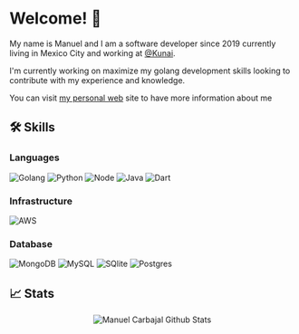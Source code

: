# Welcome! 👋

My name is Manuel and I am a software developer since 2019 currently living in Mexico City and working at [@Kunai](https://kunaico.com/).

I'm currently working on maximize my golang development skills looking to contribute with my experience and knowledge.

You can visit [my personal web](https://manicar2093.github.io/manicar_resume/) site to have more information about me

## 🛠️ Skills

### Languages

![Golang](https://img.shields.io/badge/Golang-29BEB0?style=for-the-badge&logo=go&logoColor=white)
![Python](https://img.shields.io/badge/Python-092E20?style=for-the-badge&logo=python&logoColor=white)
![Node](https://img.shields.io/badge/Node.js-339933?style=for-the-badge&logo=nodedotjs&logoColor=white)
![Java](https://img.shields.io/badge/Java-007396?style=for-the-badge&logo=openjdk&logoColor=white)
![Dart](https://img.shields.io/badge/Dart-4285F4?style=for-the-badge&logo=dart&logoColor=white)

### Infrastructure

![AWS](https://img.shields.io/badge/AWS-FF9900?style=for-the-badge&logo=amazonaws&logoColor=000000)

### Database

![MongoDB](https://img.shields.io/badge/MongoDB-47A248?style=for-the-badge&logo=mongodb&logoColor=white)
![MySQL](https://img.shields.io/badge/MySQL-00758f?style=for-the-badge&logo=mysql&logoColor=white)
![SQlite](https://img.shields.io/badge/SQLite-07405E?style=for-the-badge&logo=sqlite&logoColor=white)
![Postgres](https://img.shields.io/badge/POSTGRESQL-666666?style=for-the-badge&logo=postgresql&logoColor=008bb9)


## 📈 Stats

<div align="center">
<img src="https://github-readme-stats.vercel.app/api?username=manicar2093&show_icons=true&hide_border=true" alt="Manuel Carbajal Github Stats">
</div>
